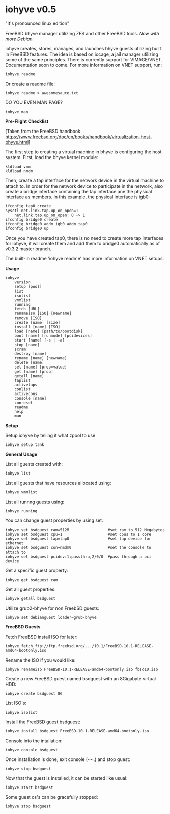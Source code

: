 # iohyve v0.5
"It's pronounced linux edition"

FreeBSD bhyve manager utilizing ZFS and other FreeBSD tools. 
*Now with more Debian.*

iohyve creates, stores, manages, and launches bhyve guests utilizing built in FreeBSD features. 
The idea is based on iocage, a jail manager utilizing some of the same principles. 
There is currently support for VIMAGE/VNET. Documentation soon to come. For more information on VNET support, run:

    iohyve readme

Or create a readme file:

    iohyve readme > awesomesauce.txt 

DO YOU EVEN MAN PAGE?

    iohyve man 

**Pre-Flight Checklist**

[Taken from the FreeBSD handbook https://www.freebsd.org/doc/en/books/handbook/virtualization-host-bhyve.html]


The first step to creating a virtual machine in bhyve is configuring the host system. First, load the bhyve kernel module:

    kldload vmm
    kldload nmdm

Then, create a tap interface for the network device in the virtual machine to attach to. In order for the network device to participate in the network, also create a bridge interface containing the tap 
interface ane the physical interface as members. In this example, the physical interface is igb0:

    ifconfig tap0 create
    sysctl net.link.tap.up_on_open=1
        net.link.tap.up_on_open: 0 -> 1
    ifconfig bridge0 create
    ifconfig bridge0 addm igb0 addm tap0
    ifconfig bridge0 up

Once you have created tap0, there is no need to create more tap interfaces for iohyve, it will create them and add them 
to bridge0 automatically as of v0.3.2 master branch.

The built-in readme 'iohyve readme' has more information on VNET setups. 

**Usage**

```
iohyve
	version
	setup [pool]
	list
	isolist
	vmmlist
	running
	fetch [URL]
	renameiso [ISO] [newname]
	remove [ISO]
	create [name] [size]
	install [name] [ISO]
	load [name] [path/to/bootdisk]
	boot [name] [runmode] [pcidevices]
	start [name] [-s | -a]
	stop [name]
	scram
	destroy [name]
	rename [name] [newname]
	delete [name]
	set [name] [prop=value]
	get [name] [prop]
	getall [name]
	taplist
	activetaps
	conlist
	activecons
	console [name]
	conreset
	readme
	help
	man 
```

**Setup**

Setup iohyve by telling it what zpool to use

    iohyve setup tank

**General Usage**

List all guests created with:

    iohyve list

List all guests that have resources allocated using:

    iohyve vmmlist

List all runnng guests using:

    iohvye running

You can change guest properties by using set:

    iohyve set bsdguest ram=512M                 #set ram to 512 Megabytes
    iohyve set bsdguest cpu=1                    #set cpus to 1 core
    iohyve set bsdguest tap=tap0                 #set tap device for ethernet
    iohyve set bsdguest con=nmdm0                #set the console to attach to
    iohyve set bsdguest pcidev:1:passthru,2/0/0  #pass through a pci device

Get a specific guest property:

    iohyve get bsdguest ram

Get all guest properties:

    iohyve getall bsdguest

Utilize grub2-bhyve for non FreebSD guests:

    iohyve set debianguest loader=grub-bhyve

**FreeBSD Guests**

Fetch FreeBSD install ISO for later:

    iohyve fetch ftp://ftp.freebsd.org/.../10.1/FreeBSD-10.1-RELEASE-amd64-bootonly.iso

Rename the ISO if you would like:

    iohyve renameiso FreeBSD-10.1-RELEASE-amd64-bootonly.iso fbsd10.iso

Create a new FreeBSD guest named bsdguest with an 8Gigabyte virtual HDD:

    iohyve create bsdguest 8G

List ISO's:

    iohyve isolist

Install the FreeBSD guest bsdguest:

    iohyve install bsdguest FreeBSD-10.1-RELEASE-amd64-bootonly.iso

Console into the intallation:

    iohyve console bsdguest

Once installation is done, exit console (~~.) and stop guest:

    iohyve stop bsdguest

Now that the guest is installed, it can be started like usual:

    iohyve start bsdguest

Some guest os's can be gracefully stopped:

    iohyve stop bsdguest


